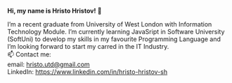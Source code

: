 **Hi, my name is Hristo Hristov!** 👋

I’m a recent graduate from University of West London with Information Technology Module. I’m currently learning JavaSript in Software University (SoftUni) 
to develop my skills in my favourite Programming Language and I’m looking forward to start my carred in the IT Industry.<br>
📫 Contact me:<br>
email: hristo.utd@gmail.com <br> 
LinkedIn: https://www.linkedin.com/in/hristo-hristov-sh
